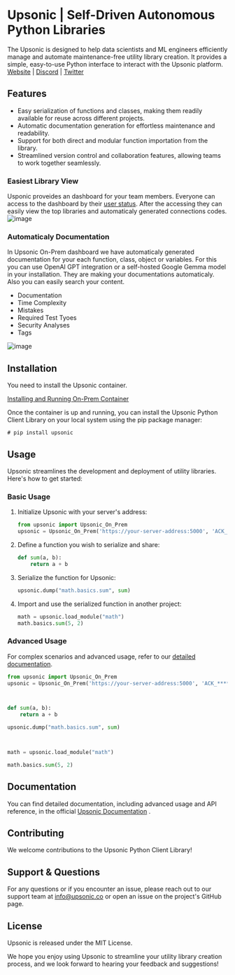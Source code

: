 # Upsonic | Self-Driven Autonomous Python Libraries

The Upsonic is designed to help data scientists and ML engineers efficiently manage and automate maintenance-free utility library creation. It provides a simple, easy-to-use Python interface to interact with the Upsonic platform.
[Website](https://upsonic.co/) | [Discord](https://discord.gg/) | [Twitter](https://twitter.com/upsonicco)



## Features

- Easy serialization of functions and classes, making them readily available for reuse across different projects.
- Automatic documentation generation for effortless maintenance and readability.
- Support for both direct and modular function importation from the library.
- Streamlined version control and collaboration features, allowing teams to work together seamlessly.

### Easiest Library View
Usponic proveides an dashboard for your team members. Everyone can access to the dashboard by their [user status](https://docs.upsonic.co/on-prem/using/users). After the accessing they can easily view the top libraries and automaticaly generated connections codes.
![image](https://github.com/Upsonic/Upsonic/assets/41792982/aa67f1f9-e510-4c5f-98fd-6876016157e7)


### Automaticaly Documentation
In Upsonic On-Prem dashboard we have automaticaly generated documentation for your each function, class, object or variables. For this you can use OpenAI GPT integration or a self-hosted Google Gemma model in your installation. They are making your documentations automaticaly. Also you can easily search your content.

- Documentation
- Time Complexity
- Mistakes
- Required Test Tyoes
- Security Analyses
- Tags

![image](https://github.com/Upsonic/Upsonic/assets/41792982/031678af-f0a4-43e9-976b-81707060e85e)

  
## Installation

You need to install the Upsonic container.

[Installing and Running On-Prem Container](https://docs.upsonic.co/on-prem/getting_started/install_on_prem)

Once the container is up and running, you can install the Upsonic Python Client Library on your local system using the pip package manager:
```console
# pip install upsonic
```



## Usage

Upsonic streamlines the development and deployment of utility libraries. Here's how to get started:

### Basic Usage

1. Initialize Upsonic with your server's address:
   ```python
   from upsonic import Upsonic_On_Prem
   upsonic = Upsonic_On_Prem('https://your-server-address:5000', 'ACK_****************')
   ```

2. Define a function you wish to serialize and share:
   ```python
   def sum(a, b):
       return a + b
   ```

3. Serialize the function for Upsonic:
   ```python
   upsonic.dump("math.basics.sum", sum)
   ```

4. Import and use the serialized function in another project:
   ```python
   math = upsonic.load_module("math")
   math.basics.sum(5, 2)
   ```

### Advanced Usage

For complex scenarios and advanced usage, refer to our [detailed documentation](https://docs.upsonic.co/home).

```python
from upsonic import Upsonic_On_Prem
upsonic = Upsonic_On_Prem('https://your-server-address:5000', 'ACK_****************')



def sum(a, b):
    return a + b

upsonic.dump("math.basics.sum", sum)



math = upsonic.load_module("math")

math.basics.sum(5, 2)
```





## Documentation

You can find detailed documentation, including advanced usage and API reference, in the official [Upsonic Documentation](https://docs.upsonic.co/home) .



## Contributing

We welcome contributions to the Upsonic Python Client Library! 



## Support & Questions

For any questions or if you encounter an issue, please reach out to our support team at info@upsonic.co or open an issue on the project's GitHub page.



## License
Upsonic is released under the MIT License.

We hope you enjoy using Upsonic to streamline your utility library creation process, and we look forward to hearing your feedback and suggestions!
